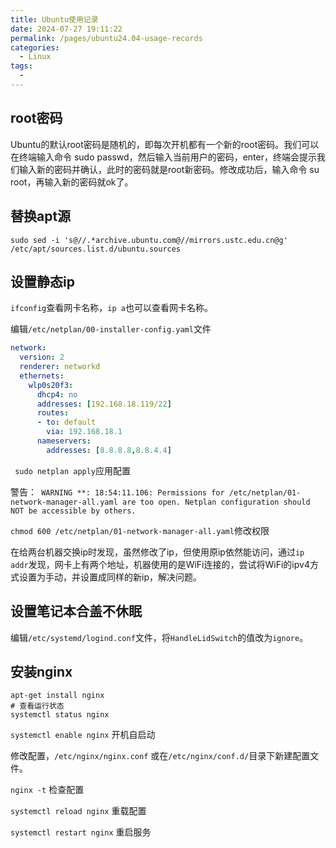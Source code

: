 ```yaml
---
title: Ubuntu使用记录
date: 2024-07-27 19:11:22
permalink: /pages/ubuntu24.04-usage-records
categories:
  - Linux
tags:
  - 
---
```


## root密码
Ubuntu的默认root密码是随机的，即每次开机都有一个新的root密码。我们可以在终端输入命令 sudo passwd，然后输入当前用户的密码，enter，终端会提示我们输入新的密码并确认，此时的密码就是root新密码。修改成功后，输入命令 su root，再输入新的密码就ok了。


## 替换apt源

```shell
sudo sed -i 's@//.*archive.ubuntu.com@//mirrors.ustc.edu.cn@g'  /etc/apt/sources.list.d/ubuntu.sources
```


## 设置静态ip

`ifconfig`查看网卡名称，`ip a`也可以查看网卡名称。

编辑`/etc/netplan/00-installer-config.yaml`文件
```yaml
network:
  version: 2
  renderer: networkd
  ethernets:
    wlp0s20f3:
      dhcp4: no
      addresses: [192.168.18.119/22]
      routes:
      - to: default
        via: 192.168.18.1
      nameservers:
        addresses: [8.8.8.8,8.8.4.4]
```

` sudo netplan apply`应用配置

警告：` WARNING **: 18:54:11.106: Permissions for /etc/netplan/01-network-manager-all.yaml are too open. Netplan configuration should NOT be accessible by others.`

`chmod 600 /etc/netplan/01-network-manager-all.yaml`修改权限

在给两台机器交换ip时发现，虽然修改了ip，但使用原ip依然能访问，通过`ip addr`发现，网卡上有两个地址，机器使用的是WiFi连接的，尝试将WiFi的ipv4方式设置为手动，并设置成同样的新ip，解决问题。




## 设置笔记本合盖不休眠

编辑`/etc/systemd/logind.conf`文件，将`HandleLidSwitch`的值改为`ignore`。



## 安装nginx

```shell
apt-get install nginx
# 查看运行状态
systemctl status nginx
```

`systemctl enable nginx` 开机自启动

修改配置，`/etc/nginx/nginx.conf` 或在`/etc/nginx/conf.d/`目录下新建配置文件。

`nginx -t` 检查配置


 
`systemctl reload nginx` 重载配置

`systemctl restart nginx` 重启服务

